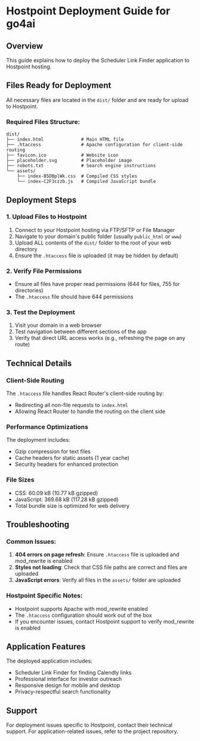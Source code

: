 # Hostpoint Deployment Guide for go4ai

## Overview
This guide explains how to deploy the Scheduler Link Finder application to Hostpoint hosting.

## Files Ready for Deployment
All necessary files are located in the `dist/` folder and are ready for upload to Hostpoint.

### Required Files Structure:
```
dist/
├── index.html              # Main HTML file
├── .htaccess               # Apache configuration for client-side routing
├── favicon.ico             # Website icon
├── placeholder.svg         # Placeholder image
├── robots.txt              # Search engine instructions
└── assets/
    ├── index-B5DBplWk.css  # Compiled CSS styles
    └── index-C2F3czzb.js   # Compiled JavaScript bundle
```

## Deployment Steps

### 1. Upload Files to Hostpoint
1. Connect to your Hostpoint hosting via FTP/SFTP or File Manager
2. Navigate to your domain's public folder (usually `public_html` or `www`)
3. Upload ALL contents of the `dist/` folder to the root of your web directory
4. Ensure the `.htaccess` file is uploaded (it may be hidden by default)

### 2. Verify File Permissions
- Ensure all files have proper read permissions (644 for files, 755 for directories)
- The `.htaccess` file should have 644 permissions

### 3. Test the Deployment
1. Visit your domain in a web browser
2. Test navigation between different sections of the app
3. Verify that direct URL access works (e.g., refreshing the page on any route)

## Technical Details

### Client-Side Routing
The `.htaccess` file handles React Router's client-side routing by:
- Redirecting all non-file requests to `index.html`
- Allowing React Router to handle the routing on the client side

### Performance Optimizations
The deployment includes:
- Gzip compression for text files
- Cache headers for static assets (1 year cache)
- Security headers for enhanced protection

### File Sizes
- CSS: 60.09 kB (10.77 kB gzipped)
- JavaScript: 369.68 kB (117.28 kB gzipped)
- Total bundle size is optimized for web delivery

## Troubleshooting

### Common Issues:
1. **404 errors on page refresh**: Ensure `.htaccess` file is uploaded and mod_rewrite is enabled
2. **Styles not loading**: Check that CSS file paths are correct and files are uploaded
3. **JavaScript errors**: Verify all files in the `assets/` folder are uploaded

### Hostpoint Specific Notes:
- Hostpoint supports Apache with mod_rewrite enabled
- The `.htaccess` configuration should work out of the box
- If you encounter issues, contact Hostpoint support to verify mod_rewrite is enabled

## Application Features
The deployed application includes:
- Scheduler Link Finder for finding Calendly links
- Professional interface for investor outreach
- Responsive design for mobile and desktop
- Privacy-respectful search functionality

## Support
For deployment issues specific to Hostpoint, contact their technical support.
For application-related issues, refer to the project repository.
